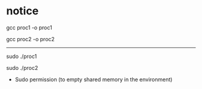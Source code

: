 # notice
gcc proc1 -o proc1

gcc proc2 -o proc2
****
sudo ./proc1

sudo ./proc2
* Sudo permission (to empty shared memory in the environment)
